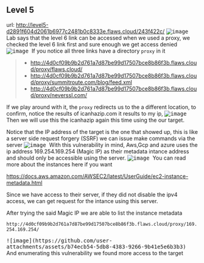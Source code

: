 ## Level 5
url: http://level5-d2891f604d2061b6977c2481b0c8333e.flaws.cloud/243f422c/
<kbd>
![image](https://github.com/user-attachments/assets/ff87639d-72f3-41d7-9a2d-ec12ebd99fc8)
</kbd>
Lab says that the level 6 link can be accessed when we used a proxy, we checked the level 6 link first and sure enough we get access denied
<kbd>
![image](https://github.com/user-attachments/assets/5f8ff2ea-d531-4221-9ca1-d53b90bd027f)
</kbd>
If you notice all three links have a directory `proxy` in it

>- http://4d0cf09b9b2d761a7d87be99d17507bce8b86f3b.flaws.cloud/proxy/flaws.cloud/
>- http://4d0cf09b9b2d761a7d87be99d17507bce8b86f3b.flaws.cloud/proxy/summitroute.com/blog/feed.xml
>- http://4d0cf09b9b2d761a7d87be99d17507bce8b86f3b.flaws.cloud/proxy/neverssl.com/
>
If we  play around with it, the `proxy` redirects us to the a different location, to confirm, notice the results of icanhazip.com it results to my ip, 
<kbd>
![image](https://github.com/user-attachments/assets/bcb95ce7-c823-4484-9828-6e3b5149b34f)
</kbd>
Then we will use this the icanhazip again this time using the our target. 

Notice that the IP address of the target is the one that showed up, this is like a server side request forgery (SSRF) we can issue make commands via the server
<kbd>
![image](https://github.com/user-attachments/assets/f6d0d92f-06c6-4339-972d-f6e4c5f68a35)
</kbd>
With this vulnerability in mind, Aws,Gcp and azure uses the ip address 169.254.169.254 (Magic IP) as their metadata intance address and should only be accessible using the server.
<kbd>
![image](https://github.com/user-attachments/assets/c9b93321-a6a4-455e-aa97-649e59e5eb64)
</kbd>
You can read more about the instances here if you want 


https://docs.aws.amazon.com/AWSEC2/latest/UserGuide/ec2-instance-metadata.html

Since we have access to their server, if they did not disable the ipv4 access, we can get request for the intance using this server.

After trying the said Magic IP we are able to list the instance metadata 

`http://4d0cf09b9b2d761a7d87be99d17507bce8b86f3b.flaws.cloud/proxy/169.254.169.254/`

<kbd>
![image](https://github.com/user-attachments/assets/b74ecb54-5db8-4383-9266-9b41e5e6b3b3)

</kbd>
And enumerating this vulnerability we found more access to the target 

<kbd>

</kbd>

